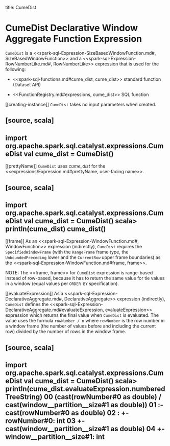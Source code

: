title: CumeDist

# CumeDist Declarative Window Aggregate Function Expression

`CumeDist` is a <<spark-sql-Expression-SizeBasedWindowFunction.md#, SizeBasedWindowFunction>> and a <<spark-sql-Expression-RowNumberLike.md#, RowNumberLike>> expression that is used for the following:

* <<spark-sql-functions.md#cume_dist, cume_dist>> standard function (Dataset API)

* <<FunctionRegistry.md#expressions, cume_dist>> SQL function

[[creating-instance]]
`CumeDist` takes no input parameters when created.

[source, scala]
----
import org.apache.spark.sql.catalyst.expressions.CumeDist
val cume_dist = CumeDist()
----

[[prettyName]]
`CumeDist` uses *cume_dist* for the <<expressions/Expression.md#prettyName, user-facing name>>.

[source, scala]
----
import org.apache.spark.sql.catalyst.expressions.CumeDist
val cume_dist = CumeDist()
scala> println(cume_dist)
cume_dist()
----

[[frame]]
As an <<spark-sql-Expression-WindowFunction.md#, WindowFunction>> expression (indirectly), `CumeDist` requires the `SpecifiedWindowFrame` (with the `RangeFrame` frame type, the `UnboundedPreceding` lower and the `CurrentRow` upper frame boundaries) as the <<spark-sql-Expression-WindowFunction.md#frame, frame>>.

NOTE: The <<frame, frame>> for `CumeDist` expression is range-based instead of row-based, because it has to return the same value for tie values in a window (equal values per `ORDER BY` specification).

[[evaluateExpression]]
As a <<spark-sql-Expression-DeclarativeAggregate.md#, DeclarativeAggregate>> expression (indirectly), `CumeDist` defines the <<spark-sql-Expression-DeclarativeAggregate.md#evaluateExpression, evaluateExpression>> expression which returns the final value when `CumeDist` is evaluated. The value uses the formula `rowNumber / n` where `rowNumber` is the row number in a window frame (the number of values before and including the current row) divided by the number of rows in the window frame.

[source, scala]
----
import org.apache.spark.sql.catalyst.expressions.CumeDist
val cume_dist = CumeDist()
scala> println(cume_dist.evaluateExpression.numberedTreeString)
00 (cast(rowNumber#0 as double) / cast(window__partition__size#1 as double))
01 :- cast(rowNumber#0 as double)
02 :  +- rowNumber#0: int
03 +- cast(window__partition__size#1 as double)
04    +- window__partition__size#1: int
----
